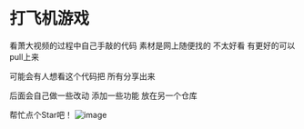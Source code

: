 # 打飞机游戏
看萧大视频的过程中自己手敲的代码
素材是网上随便找的 不太好看 有更好的可以pull上来

可能会有人想看这个代码把 所有分享出来

后面会自己做一些改动 添加一些功能 放在另一个仓库

帮忙点个Star吧！
![image](https://github.com/Timzzzzz/PlaneGame/blob/master/img/demo.png)

